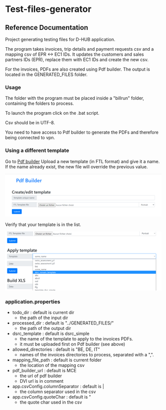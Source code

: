 # Test-files-generator

## Reference Documentation

Project generating testing files for D-HUB application. 

The program takes invoices, trip details and payment requests csv and a mapping csv of EPR <-> EC1 IDs.
It updates the customers and sales partners IDs (EPR), replace them with EC1 IDs and create the new csv.

For the invoices, PDFs are also created using Pdf builder.
The output is located in the GENERATED_FILES folder.

### Usage
The folder with the program must be placed inside a "billrun" folder, containing the folders to process.

To launch the program click on the .bat script.

Csv should be in UTF-8.

You need to have access to Pdf builder to generate the PDFs and therefore being connected to vpn. 

### Using a different template
Go to [Pdf builder](http://doc-builder-t4e-ec1-ut.app.fx.mce.tcc.dc/api/build)
Upload a new template (in FTL format) and give it a name. If the name already exist, the new file will override the previous value.

![alt text](./1.png)

Verify that your template is in the list.

![alt text](./2.png)

### application.properties
 * todo_dir : default is current dir
   * the path of the input dir
 * processed_dir : default is "../GENERATED_FILES/"
   * the path of the output dir
 * dsrc_template : default is dsrc_simple
   * the name of the template to apply to the invoices PDFs.
   * it must be uploaded first on Pdf builder (see above)
 * allowed_directories : default is "BE, DE, IT"
   * names of the invoices directories to process, separated with a ",". 
 * mapping_file_path : default is current folder 
   * the location of the mapping csv
 * pdf_builder_url : default is MCE 
   * the url of pdf builder
   * DVI url is in comment
 * app.csvConfig.columnSeparator : default is |
   * the column separator used in the csv
 * app.csvConfig.quoteChar : default is "
   * the quote char used in the csv

